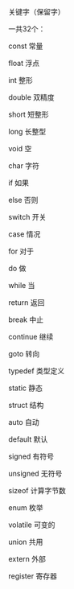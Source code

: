 关键字（保留字）

一共32个：

const 常量

float 浮点

int 整形

double 双精度

short 短整形

long 长整型

void 空

char 字符

if 如果

else 否则

switch 开关

case 情况

for 对于

do 做

while 当

return 返回

break 中止

continue 继续

goto 转向

typedef 类型定义

static 静态

struct 结构

auto 自动

default 默认

signed 有符号

unsigned 无符号

sizeof 计算字节数

enum 枚举

volatile 可变的

union 共用

extern 外部

register 寄存器